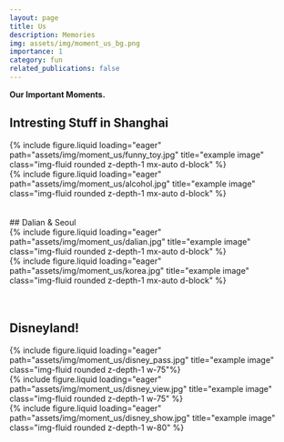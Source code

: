 ```yaml
---
layout: page
title: Us
description: Memories
img: assets/img/moment_us_bg.png
importance: 1
category: fun
related_publications: false
---
```


**Our Important Moments.**

## Intresting Stuff in Shanghai
<div class="row" justify-content-center text-center>
    <div class="col-sm-2"></div>
    <div class="col-sm-4 mt-3 mt-md-0">
        {% include figure.liquid loading="eager" path="assets/img/moment_us/funny_toy.jpg" title="example image" class="img-fluid rounded z-depth-1 mx-auto d-block" %}
    </div>
    <div class="col-sm-4 mt-3 mt-md-0">
        {% include figure.liquid loading="eager" path="assets/img/moment_us/alcohol.jpg" title="example image" class="img-fluid rounded z-depth-1 mx-auto d-block" %}
    </div>
    <div class="col-sm-2"></div>
</div>

<br>
<br>
## Dalian & Seoul
<div class="row" justify-content-center text-center>
    <div class="col-sm-2"></div>
    <div class="col-sm-5 mt-3 mt-md-0">
        {% include figure.liquid loading="eager" path="assets/img/moment_us/dalian.jpg" title="example image" class="img-fluid rounded z-depth-1 mx-auto d-block" %}
    </div>
    <div class="col-sm-3 mt-3 mt-md-0">
        {% include figure.liquid loading="eager" path="assets/img/moment_us/korea.jpg" title="example image" class="img-fluid rounded z-depth-1 mx-auto d-block" %}
    </div>
    <div class="col-sm-2"></div>
</div>
<br>
<br>

## Disneyland!

<div class="row align-items-center">
  <!-- 左侧：两张图片上下排列 -->
  <div class="col-sm-1"></div>
  <div class="col-md-5 text-center">
    <div class="mb-3">
      {% include figure.liquid loading="eager" path="assets/img/moment_us/disney_pass.jpg" title="example image" class="img-fluid rounded z-depth-1 w-75"%}
    </div>
    <div>
      {% include figure.liquid loading="eager" path="assets/img/moment_us/disney_view.jpg" title="example image" class="img-fluid rounded z-depth-1 w-75" %}
    </div>
  </div>
  <!-- 右侧：一张图片居中显示 -->
  <div class="col-md-5 d-flex justify-content-center align-items-center" style="min-height:100%;">
    {% include figure.liquid loading="eager" path="assets/img/moment_us/disney_show.jpg" title="example image" class="img-fluid rounded z-depth-1 w-80" %}
  </div>
  <div class="col-sm-1"></div>
</div>

<br>
<br>

## Changsha & Zhangjiajie
<div class="row">
    <div class="col-sm-4 mt-3 mt-md-0">
        {% include figure.liquid loading="eager" path="assets/img/moment_us/changsha_wenheyou.jpg" title="example image" class="img-fluid rounded z-depth-1" %}
    </div>
    <div class="col-sm-4 mt-3 mt-md-0">
        {% include figure.liquid loading="eager" path="assets/img/moment_us/changsha_food.jpg" title="example image" class="img-fluid rounded z-depth-1" %}
    </div>
    <div class="col-sm-4 mt-3 mt-md-0">
        {% include figure.liquid loading="eager" path="assets/img/moment_us/changsha_nature.jpg" class="img-fluid rounded z-depth-1" %}
    </div>
</div>

<br>
<br>

## Amoy
Where we first began to know each other
<div class="row" justify-content-center text-center>
    <div class="col-sm-2"></div>
    <div class="col-sm-4 mt-3 mt-md-0">
        {% include figure.liquid loading="eager" path="assets/img/moment_us/amoy_building.jpg" title="example image" class="img-fluid rounded z-depth-1 mx-auto d-block" %}
    </div>
    <div class="col-sm-4 mt-3 mt-md-0">
        {% include figure.liquid loading="eager" path="assets/img/moment_us/amoy_food.jpg" title="example image" class="img-fluid rounded z-depth-1 mx-auto d-block" %}
    </div>
    <div class="col-sm-2"></div>
</div>

